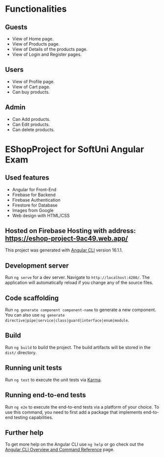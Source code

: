 # Functionalities
## Guests

- View of Home page.
- View of Products page.
- View of Details of the products page.
- View of Login and Register pages.

## Users

- View of Profile page.
- View of Cart page.
- Can buy products.

## Admin
- Can Add products.
- Can Edit products.
- Can delete products.

# EShopProject for SoftUni Angular Exam
 ## Used features
 - Angular for Front-End
 - Firebase for Backend
 - Firebase Authentication
 - Firestore for Database
 - Images from Google
 - Web design with HTML/CSS
## Hosted on Firebase Hosting with address: https://eshop-project-9ac49.web.app/

This project was generated with [Angular CLI](https://github.com/angular/angular-cli) version 16.1.1.

## Development server

Run `ng serve` for a dev server. Navigate to `http://localhost:4200/`. The application will automatically reload if you change any of the source files.

## Code scaffolding

Run `ng generate component component-name` to generate a new component. You can also use `ng generate directive|pipe|service|class|guard|interface|enum|module`.

## Build

Run `ng build` to build the project. The build artifacts will be stored in the `dist/` directory.

## Running unit tests

Run `ng test` to execute the unit tests via [Karma](https://karma-runner.github.io).

## Running end-to-end tests

Run `ng e2e` to execute the end-to-end tests via a platform of your choice. To use this command, you need to first add a package that implements end-to-end testing capabilities.

## Further help

To get more help on the Angular CLI use `ng help` or go check out the [Angular CLI Overview and Command Reference](https://angular.io/cli) page.
